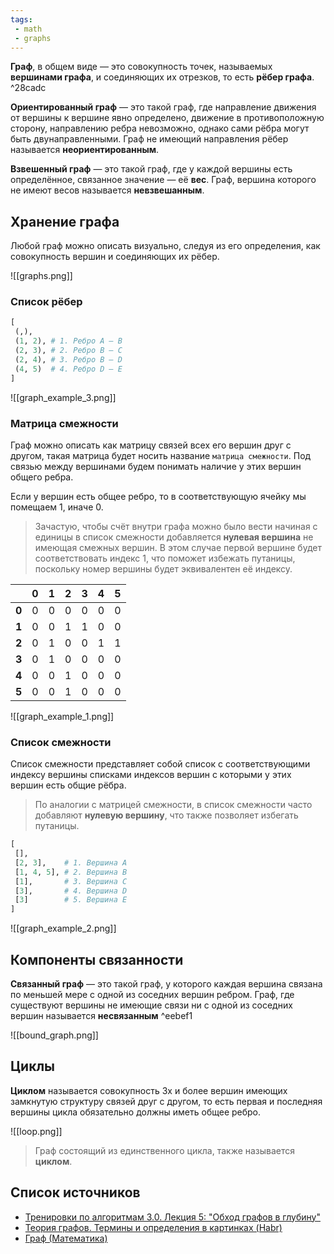 ```yaml
---
tags:
 - math
 - graphs
---
```


**Граф**, в общем виде — это совокупность точек, называемых **вершинами графа**, и соединяющих их отрезков, то есть **рёбер графа**. ^28cadc

**Ориентированный граф** — это такой граф, где направление движения от вершины к вершине явно определено, движение в противоположную сторону, направлению ребра невозможно, однако сами рёбра могут быть двунаправленными. Граф не имеющий направления рёбер называется **неориентированным**.

**Взвешенный граф** — это такой граф, где у каждой вершины есть определённое, связанное значение — её **вес**. Граф, вершина которого не имеют весов называется **невзвешанным**.

## Хранение графа

Любой граф можно описать визуально, следуя из его определения, как совокупность вершин и соединяющих их рёбер.

![[graphs.png]]

### Список рёбер

```Python
[
 (,),
 (1, 2), # 1. Ребро A — B
 (2, 3), # 2. Ребро B — C
 (2, 4), # 3. Ребро B — D
 (4, 5)  # 4. Ребро D — E
]
```

![[graph_example_3.png]]

### Матрица смежности

Граф можно описать как матрицу связей всех его вершин друг с другом, такая матрица будет носить название `матрица смежности`. Под связью между вершинами будем понимать наличие у этих вершин общего ребра.

Если у вершин есть общее ребро, то в соответствующую ячейку мы помещаем 1, иначе 0.

> Зачастую, чтобы счёт внутри графа можно было вести начиная с единицы в список смежности добавляется **нулевая вершина** не имеющая смежных вершин. В этом случае первой вершине будет соответствовать индекс 1, что поможет избежать путаницы, поскольку номер вершины будет эквивалентен её индексу. 

|       | **0** | **1** | **2** | **3** | **4** | **5** |
| ----- | ----- | ----- | ----- | ----- | ----- | ----- |
| **0** | 0     | 0     | 0     | 0     | 0     | 0     |
| **1** | 0     | 0     | 1     | 1     | 0     | 0     |
| **2** | 0     | 1     | 0     | 0     | 1     | 1     |
| **3** | 0     | 1     | 0     | 0     | 0     | 0     |
| **4** | 0     | 0     | 1     | 0     | 0     | 0     |
| **5** | 0     | 0     | 1     | 0     | 0     | 0     |

![[graph_example_1.png]]

### Список смежности

Список смежности представляет собой список c соответствующими индексу вершины списками индексов вершин с которыми у этих вершин есть общие рёбра.

> По аналогии с матрицей смежности, в список смежности часто добавляют **нулевую вершину**, что также позволяет избегать путаницы.

```Python
[
 [],
 [2, 3],    # 1. Вершина A
 [1, 4, 5], # 2. Вершина B
 [1],       # 3. Вершина C
 [3],       # 4. Вершина D
 [3]        # 5. Вершина E
]
```

![[graph_example_2.png]]

## Компоненты связанности

**Связанный граф** — это такой граф, у которого каждая вершина связана по меньшей мере с одной из соседних вершин ребром. Граф, где существуют вершины не имеющие связи 
ни с одной из соседних вершин называется **несвязанным** ^eebef1

![[bound_graph.png]]

## Циклы

**Циклом** называется совокупность 3х и более вершин имеющих замкнутую структуру связей друг с другом, то есть первая и последняя вершины цикла обязательно должны иметь общее ребро.

![[loop.png]]

> Граф состоящий из единственного цикла, также называется **циклом**. 

## Список источников

- [Тренировки по алгоритмам 3.0. Лекция 5: "Обход графов в глубину"](https://www.youtube.com/live/0YjdZlgf9Ig?feature=share)
- [Теория графов. Термины и определения в картинках (Habr)](https://habr.com/ru/company/otus/blog/568026/)
- [Граф (Математика)](https://ru.wikipedia.org/wiki/Граф_(математика))